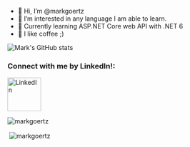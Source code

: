 - 👋 Hi, I’m @markgoertz
- 👀 I’m interested in any language I am able to learn.
- 🌱 Currently learning ASP.NET Core web API with .NET 6 
- 💞️ I like coffee ;)

![Mark's GitHub stats](https://github-readme-stats.vercel.app/api?username=markgoertz&show_icons=true&theme=radical)

<h3 align="left">Connect with me by LinkedIn!:</h3>
<p align="left">
<a href="https://www.linkedin.com/in/mark-goertz-1b86a61a2/" target="blank"><img align="center" src="https://raw.githubusercontent.com/rahuldkjain/github-profile-readme-generator/master/src/images/icons/Social/linked-in-alt.svg" alt="LinkedIn" height="75" width="75" /></a>
</p>

        
<p><img align="center" src="https://github-readme-stats.vercel.app/api/top-langs?username=markgoertz&show_icons=true&locale=en&layout=compact" alt="markgoertz" /></p>

<p>&nbsp;<img align="center" src="https://github-readme-stats.vercel.app/api?username=markgoertz&show_icons=true&locale=en" alt="markgoertz" /></p>

